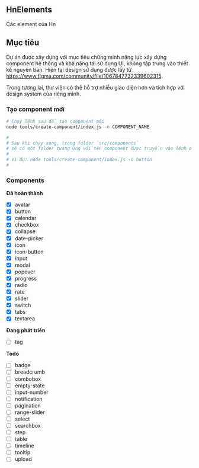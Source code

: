 ## HnElements

Các element của Hn

## Mục tiêu

Dự án được xây dựng với mục tiêu chứng minh năng lực xây dựng component hệ thống và khả năng tái sử dụng UI, không tập trung vào thiết kế nguyên bản.
Hiện tại design sử dụng được lấy từ https://www.figma.com/community/file/1067847732339602315.

Trong tương lai, thư viện có thể hỗ trợ nhiều giao diện hơn và tích hợp với design system của riêng mình.

### Tạo component mới

```bash
# Chạy lệnh sau để tạo component mới
node tools/create-component/index.js -n COMPONENT_NAME

#
# Sau khi chạy xong, trong folder `src/components`
# sẽ có một folder tương ứng với tên component được truyền vào lệnh ở trên
#
# Ví dụ: node tools/create-component/index.js -n button
#
```

### Components

**Đã hoàn thành**

- [x] avatar
- [x] button
- [x] calendar
- [x] checkbox
- [x] collapse
- [x] date-picker
- [x] icon
- [x] icon-button
- [x] input
- [x] modal
- [x] popover
- [x] progress
- [x] radio
- [x] rate
- [x] slider
- [x] switch
- [x] tabs
- [x] textarea

**Đang phát triển**

- [ ] tag

**Todo**

- [ ] badge
- [ ] breadcrumb
- [ ] combobox
- [ ] empty-state
- [ ] input-number
- [ ] notification
- [ ] pagination
- [ ] range-slider
- [ ] select
- [ ] searchbox
- [ ] step
- [ ] table
- [ ] timeline
- [ ] tooltip
- [ ] upload
